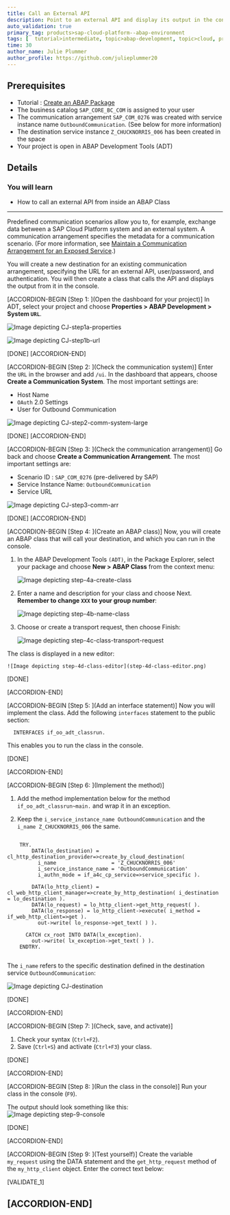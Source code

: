 ```yaml
---
title: Call an External API
description: Point to an external API and display its output in the console.
auto_validation: true
primary_tag: products>sap-cloud-platform--abap-environment
tags: [  tutorial>intermediate, topic>abap-development, topic>cloud, products>sap-cloud-platform ]
time: 30
author_name: Julie Plummer
author_profile: https://github.com/julieplummer20
---
```


## Prerequisites  
- Tutorial : [Create an ABAP Package](https://developers.sap.com/tutorials/abap-dev-create-package.html)
- The business catalog `SAP_CORE_BC_COM` is assigned to your user
- The communication arrangement `SAP_COM_0276` was created with service instance name `OutboundCommunication`. (See below for more information)
- The destination service instance `Z_CHUCKNORRIS_006` has been created in the space
- Your project is open in ABAP Development Tools (ADT)

## Details
### You will learn  
  - How to call an external API from inside an ABAP Class

---

Predefined communication scenarios allow you to, for example, exchange data between a SAP Cloud Platform system and an external system.
 A communication arrangement specifies the metadata for a communication scenario. (For more information, see [Maintain a Communication Arrangement for an Exposed Service](https://developers.sap.com/tutorials/abap-environment-communication-arrangement.html).)

You will create a new destination for an existing communication arrangement, specifying the URL for an external API, user/password, and authentication.
You will then create a class that calls the API and displays the output from it in the console.

[ACCORDION-BEGIN [Step 1: ](Open the dashboard for your project)]
In ADT, select your project and choose **Properties > ABAP Development > System `URL`**.

![Image depicting CJ-step1a-properties](CJ-step1a-properties.png)  

![Image depicting CJ-step1b-url](CJ-step1b-url.png)  

[DONE]
[ACCORDION-END]

[ACCORDION-BEGIN [Step 2: ](Check the communication system)]
Enter the `URL` in the browser and add `/ui`.
In the dashboard that appears, choose **Create a Communication System**.
The most important settings are:

- Host Name
- `OAuth` 2.0 Settings
- User for Outbound Communication

![Image depicting CJ-step2-comm-system-large](CJ-step2-comm-system-large.png)  

[DONE]
[ACCORDION-END]

[ACCORDION-BEGIN [Step 3: ](Check the communication arrangement)]
Go back and choose **Create a Communication Arrangement**.
The most important settings are:

- Scenario ID : `SAP_COM_0276` (pre-delivered by SAP)
- Service Instance Name: `OutboundCommunication`
- Service URL

![Image depicting CJ-step3-comm-arr](CJ-step3-comm-arr.png)  


[DONE]
[ACCORDION-END]

[ACCORDION-BEGIN [Step 4: ](Create an ABAP class)]
Now, you will create an ABAP class that will call your destination, and which you can run in the console.

1. In the ABAP Development Tools `(ADT)`, in the Package Explorer, select your package and choose **New > ABAP Class** from the context menu:

    ![Image depicting step-4a-create-class](step-4a-create-class.png)

2. Enter a name and description for your class and choose Next. **Remember to change `XXX` to your group number**:

    ![Image depicting step-4b-name-class](step-4b-name-class.png)

3. Choose or create a transport request, then choose Finish:

    ![Image depicting step-4c-class-transport-request](step-4c-class-transport-request.png)

The class is displayed in a new editor:

    ![Image depicting step-4d-class-editor](step-4d-class-editor.png)

[DONE]

[ACCORDION-END]

[ACCORDION-BEGIN [Step 5: ](Add an interface statement)]
Now you will implement the class.
Add the following `interfaces` statement to the public section:

```ABAP
  INTERFACES if_oo_adt_classrun.
```
This enables you to run the class in the console.

[DONE]

[ACCORDION-END]

[ACCORDION-BEGIN [Step 6: ](Implement the method)]
  1. Add the method implementation below for the method `if_oo_adt_classrun~main.` and wrap it in an exception.

  2. Keep the `i_service_instance_name OutboundCommunication` and the `i_name Z_CHUCKNORRIS_006` the same.

```ABAP

    TRY.
        DATA(lo_destination) = cl_http_destination_provider=>create_by_cloud_destination(
          i_name                  = 'Z_CHUCKNORRIS_006'
          i_service_instance_name = 'OutboundCommunication'
          i_authn_mode = if_a4c_cp_service=>service_specific ).

        DATA(lo_http_client) = cl_web_http_client_manager=>create_by_http_destination( i_destination = lo_destination ).
        DATA(lo_request) = lo_http_client->get_http_request( ).
        DATA(lo_response) = lo_http_client->execute( i_method = if_web_http_client=>get ).
          out->write( lo_response->get_text( ) ).

      CATCH cx_root INTO DATA(lx_exception).
        out->write( lx_exception->get_text( ) ).
    ENDTRY.
    
```
The `i_name` refers to the specific destination defined in the destination service `OutboundCommunication`:

![Image depicting CJ-destination](CJ-destination.png)


[DONE]

[ACCORDION-END]

[ACCORDION-BEGIN [Step 7: ](Check, save, and activate)]
1. Check your syntax (`Ctrl+F2`).
2. Save (`Ctrl+S`) and activate (`Ctrl+F3`) your class.

[DONE]

[ACCORDION-END]

[ACCORDION-BEGIN [Step 8: ](Run the class in the console)]
Run your class in the console (`F9`).

The output should look something like this:
![Image depicting step-9-console](step-9-console.png)

[DONE]

[ACCORDION-END]

[ACCORDION-BEGIN [Step 9: ](Test yourself)]
Create the variable `my_request` using the DATA statement and the `get_http_request` method of the `my_http_client` object. Enter the correct text below:

[VALIDATE_1]

[ACCORDION-END]
---
